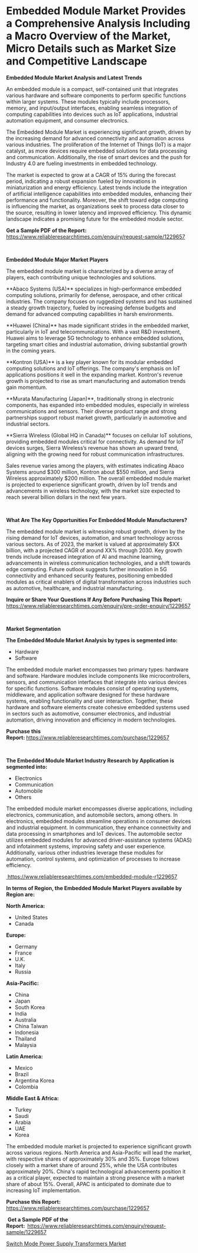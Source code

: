 <p><h1>Embedded Module Market Provides a Comprehensive Analysis Including a Macro Overview of the Market, Micro Details such as Market Size and Competitive Landscape</h1></p><p><strong>Embedded Module Market Analysis and Latest Trends</strong></p>
<p><p>An embedded module is a compact, self-contained unit that integrates various hardware and software components to perform specific functions within larger systems. These modules typically include processors, memory, and input/output interfaces, enabling seamless integration of computing capabilities into devices such as IoT applications, industrial automation equipment, and consumer electronics.</p><p>The Embedded Module Market is experiencing significant growth, driven by the increasing demand for advanced connectivity and automation across various industries. The proliferation of the Internet of Things (IoT) is a major catalyst, as more devices require embedded solutions for data processing and communication. Additionally, the rise of smart devices and the push for Industry 4.0 are fueling investments in embedded technology.</p><p>The market is expected to grow at a CAGR of 15% during the forecast period, indicating a robust expansion fueled by innovations in miniaturization and energy efficiency. Latest trends include the integration of artificial intelligence capabilities into embedded modules, enhancing their performance and functionality. Moreover, the shift toward edge computing is influencing the market, as organizations seek to process data closer to the source, resulting in lower latency and improved efficiency. This dynamic landscape indicates a promising future for the embedded module sector.</p></p>
<p><strong>Get a Sample PDF of the Report:&nbsp;</strong> <a href="https://www.reliableresearchtimes.com/enquiry/request-sample/1229657?utm_campaign=2135&utm_medium=2&utm_source=Github&utm_content=ia&utm_term=10022025&utm_id=embedded-module">https://www.reliableresearchtimes.com/enquiry/request-sample/1229657</a></p>
<p>&nbsp;</p>
<p><strong>Embedded Module Major Market Players</strong></p>
<p><p>The embedded module market is characterized by a diverse array of players, each contributing unique technologies and solutions. </p><p>**Abaco Systems (USA)** specializes in high-performance embedded computing solutions, primarily for defense, aerospace, and other critical industries. The company focuses on ruggedized systems and has sustained a steady growth trajectory, fueled by increasing defense budgets and demand for advanced computing capabilities in harsh environments. </p><p>**Huawei (China)** has made significant strides in the embedded market, particularly in IoT and telecommunications. With a vast R&D investment, Huawei aims to leverage 5G technology to enhance embedded solutions, targeting smart cities and industrial automation, driving substantial growth in the coming years.</p><p>**Kontron (USA)** is a key player known for its modular embedded computing solutions and IoT offerings. The company's emphasis on IoT applications positions it well in the expanding market. Kontron's revenue growth is projected to rise as smart manufacturing and automation trends gain momentum.</p><p>**Murata Manufacturing (Japan)**, traditionally strong in electronic components, has expanded into embedded modules, especially in wireless communications and sensors. Their diverse product range and strong partnerships support robust market growth, particularly in automotive and industrial sectors.</p><p>**Sierra Wireless (Global HQ in Canada)** focuses on cellular IoT solutions, providing embedded modules critical for connectivity. As demand for IoT devices surges, Sierra Wireless’s revenue has shown an upward trend, aligning with the growing need for robust communication infrastructures.</p><p>Sales revenue varies among the players, with estimates indicating Abaco Systems around $300 million, Kontron about $550 million, and Sierra Wireless approximately $200 million. The overall embedded module market is projected to experience significant growth, driven by IoT trends and advancements in wireless technology, with the market size expected to reach several billion dollars in the next few years.</p></p>
<p>&nbsp;</p>
<p><strong>What Are The Key Opportunities For Embedded Module Manufacturers?</strong></p>
<p><p>The embedded module market is witnessing robust growth, driven by the rising demand for IoT devices, automation, and smart technology across various sectors. As of 2023, the market is valued at approximately $XX billion, with a projected CAGR of around XX% through 2030. Key growth trends include increased integration of AI and machine learning, advancements in wireless communication technologies, and a shift towards edge computing. Future outlook suggests further innovation in 5G connectivity and enhanced security features, positioning embedded modules as critical enablers of digital transformation across industries such as automotive, healthcare, and industrial manufacturing.</p></p>
<p><strong>Inquire or Share Your Questions If Any Before Purchasing This Report:</strong> <a href="https://www.reliableresearchtimes.com/enquiry/pre-order-enquiry/1229657?utm_campaign=2135&utm_medium=2&utm_source=Github&utm_content=ia&utm_term=10022025&utm_id=embedded-module">https://www.reliableresearchtimes.com/enquiry/pre-order-enquiry/1229657</a></p>
<p>&nbsp;</p>
<p><strong>Market Segmentation</strong></p>
<p><strong>The Embedded Module Market Analysis by types is segmented into:</strong></p>
<p><ul><li>Hardware</li><li>Software</li></ul></p>
<p><p>The embedded module market encompasses two primary types: hardware and software. Hardware modules include components like microcontrollers, sensors, and communication interfaces that integrate into various devices for specific functions. Software modules consist of operating systems, middleware, and application software designed for these hardware systems, enabling functionality and user interaction. Together, these hardware and software elements create cohesive embedded systems used in sectors such as automotive, consumer electronics, and industrial automation, driving innovation and efficiency in modern technologies.</p></p>
<p><strong>Purchase this Report:&nbsp;</strong><a href="https://www.reliableresearchtimes.com/purchase/1229657?utm_campaign=2135&utm_medium=2&utm_source=Github&utm_content=ia&utm_term=10022025&utm_id=embedded-module">https://www.reliableresearchtimes.com/purchase/1229657</a></p>
<p>&nbsp;</p>
<p><strong>The Embedded Module Market Industry Research by Application is segmented into:</strong></p>
<p><ul><li>Electronics</li><li>Communication</li><li>Automobile</li><li>Others</li></ul></p>
<p><p>The embedded module market encompasses diverse applications, including electronics, communication, and automobile sectors, among others. In electronics, embedded modules streamline operations in consumer devices and industrial equipment. In communication, they enhance connectivity and data processing in smartphones and IoT devices. The automobile sector utilizes embedded modules for advanced driver-assistance systems (ADAS) and infotainment systems, improving safety and user experience. Additionally, various other industries leverage these modules for automation, control systems, and optimization of processes to increase efficiency.</p></p>
<p><a href="https://www.reliableresearchtimes.com/embedded-module-r1229657?utm_campaign=2135&utm_medium=2&utm_source=Github&utm_content=ia&utm_term=10022025&utm_id=embedded-module">&nbsp;https://www.reliableresearchtimes.com/embedded-module-r1229657</a></p>
<p><strong>In terms of Region, the Embedded Module Market Players available by Region are:</strong></p>
<p>
    <p> <strong> North America: </strong>
        <ul>
            <li>United States</li>
            <li>Canada</li>
        </ul>
        </p> 
    <p> <strong> Europe: </strong>
        <ul>
            <li>Germany</li>
            <li>France</li>
            <li>U.K.</li>
            <li>Italy</li>
            <li>Russia</li>
        </ul>
        </p> 
    <p> <strong> Asia-Pacific: </strong>
        <ul>
            <li>China</li>
            <li>Japan</li>
            <li>South Korea</li>
            <li>India</li>
            <li>Australia</li>
            <li>China Taiwan</li>
            <li>Indonesia</li>
            <li>Thailand</li>
            <li>Malaysia</li>
        </ul>
        </p> 
    <p> <strong> Latin America: </strong>
        <ul>
            <li>Mexico</li>
            <li>Brazil</li>
            <li>Argentina Korea</li>
            <li>Colombia</li>
        </ul>
        </p> 
    <p> <strong> Middle East & Africa: </strong>
        <ul>
            <li>Turkey</li>
            <li>Saudi</li>
            <li>Arabia</li>
            <li>UAE</li>
            <li>Korea</li>
        </ul>
    </p>
    </p>
<p><p>The embedded module market is projected to experience significant growth across various regions. North America and Asia-Pacific will lead the market, with respective shares of approximately 30% and 35%. Europe follows closely with a market share of around 25%, while the USA contributes approximately 20%. China's rapid technological advancements position it as a critical player, expected to maintain a strong presence with a market share of about 15%. Overall, APAC is anticipated to dominate due to increasing IoT implementation.</p></p>
<p><strong>Purchase this Report: </strong><a href="https://www.reliableresearchtimes.com/purchase/1229657?utm_campaign=2135&utm_medium=2&utm_source=Github&utm_content=ia&utm_term=10022025&utm_id=embedded-module">https://www.reliableresearchtimes.com/purchase/1229657</a></p>
<p>&nbsp;<strong>Get a Sample PDF of the Report:&nbsp;&nbsp;</strong><a href="https://www.reliableresearchtimes.com/enquiry/request-sample/1229657?utm_campaign=2135&utm_medium=2&utm_source=Github&utm_content=ia&utm_term=10022025&utm_id=embedded-module">https://www.reliableresearchtimes.com/enquiry/request-sample/1229657</a></p>
<p><strong></strong></p>
<p><p><a href="https://github.com/AshikRahman991/Market-Research-Report-List-1/blob/main/switch-mode-power-supply-transformers-market.md?utm_campaign=2135&utm_medium=2&utm_source=Github&utm_content=ia&utm_term=10022025&utm_id=embedded-module">Switch Mode Power Supply Transformers Market</a></p></p>